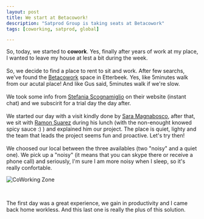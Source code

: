 ```yaml
---
layout: post
title: We start at Betacowork!
description: "Satprod Group is taking seats at Betacowork"
tags: [coworking, satprod, global]

---
```


[1]: http://www.betacowork.com/wp-content/uploads/2013/05/David_Plas_Betagroup_8373-550x365.jpg  "Here is a coworking zone"

So, today, we started to **cowork**. Yes, finally after years of work at my place, I wanted to leave my house at lest a bit during the week.  
<br>
So, we decide to find a place to rent to sit and work. After few searchs, we've found the [Betacowork](http://www.betacowork.com/) space in Etterbeek. Yes, like 5minutes walk from our acutal place! And like Gus said, 5minutes walk if we're slow.  
<br>
We took some info from [Stefania Scognamiglio](http://www.betacowork.com/profile/?profile_id=851) on their website (instant chat) and we subscirit for a trial day the day after.   
<br>
We started our day with a visit kindly done by [Sara Magnabosco](http://www.betacowork.com/profile/1610/sara-magnabosco/), after that, we sit with [Ramon Suarez](http://www.betacowork.com/profile/?profile_id=181) during his lunch (with the non-enought knowed spicy sauce :) ) and explained him our project. The place is quiet, lighty and the team that leads the project seems fun and proactive. Let's try then!  
<br>
We choosed our local between the three availables (two "noisy" and a quiet one). We pick up a "noisy" (it means that you can skype there or receive a phone call) and seriously, I'm sure I am more noisy when I sleep, so it's really confortable.

![CoWorking Zone][1]
 
<br>


The first day was a great experience, we gain in productivity and I came back home workless. And this last one is really the plus of this solution. 
